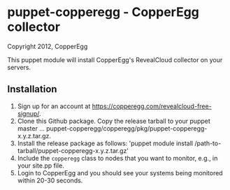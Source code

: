 puppet-copperegg - CopperEgg collector
==========================================

Copyright 2012, CopperEgg

This puppet module will install CopperEgg's RevealCloud collector on your servers.

Installation
------------

1. Sign up for an account at https://copperegg.com/revealcloud-free-signup/.
2. Clone this Github package. Copy the release tarball to your puppet master ... puppet-copperegg/copperegg/pkg/puppet-copperegg-x.y.z.tar.gz.
3. Install the release package as follows: 'puppet module install /path-to-tarball/puppet-copperegg-x.y.z.tar.gz'
3. Include the `copperegg` class to nodes that you want to monitor, e.g., in your site.pp file.
4. Login to CopperEgg and you should see your systems being monitored within 20-30 seconds.
